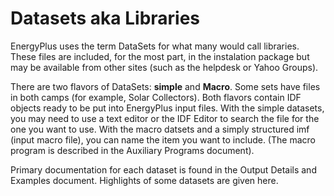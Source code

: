 # Datasets aka Libraries

EnergyPlus uses the term DataSets for what many would call libraries. These files are included, for the most part, in the instalation package but may be available from other sites (such as the helpdesk or Yahoo Groups).

There are two flavors of DataSets: **simple** and **Macro**. Some sets have files in both camps (for example, Solar Collectors). Both flavors contain IDF objects ready to be put into EnergyPlus input files. With the simple datasets, you may need to use a text editor or the IDF Editor to search the file for the one you want to use.  With the macro datsets and a simply structured imf (input macro file), you can name the item you want to include. (The macro program is described in the Auxiliary Programs document).

Primary documentation for each dataset is found in the Output Details and Examples document. Highlights of some datasets are given here.